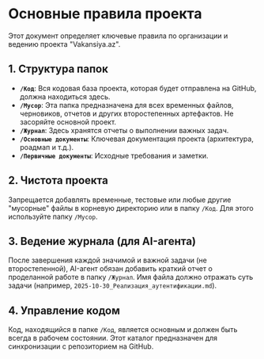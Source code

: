 # Основные правила проекта

Этот документ определяет ключевые правила по организации и ведению проекта "Vakansiya.az".

## 1. Структура папок

- **`/Код`**: Вся кодовая база проекта, которая будет отправлена на GitHub, должна находиться здесь.
- **`/Мусор`**: Эта папка предназначена для всех временных файлов, черновиков, отчетов и других второстепенных артефактов. Не засоряйте основной проект.
- **`/Журнал`**: Здесь хранятся отчеты о выполнении важных задач.
- **`/Основные документы`**: Ключевая документация проекта (архитектура, роадмап и т.д.).
- **`/Первичные документы`**: Исходные требования и заметки.

## 2. Чистота проекта

Запрещается добавлять временные, тестовые или любые другие "мусорные" файлы в корневую директорию или в папку `/Код`. Для этого используйте папку `/Мусор`.

## 3. Ведение журнала (для AI-агента)

После завершения каждой значимой и важной задачи (не второстепенной), AI-агент обязан добавить краткий отчет о проделанной работе в папку `/Журнал`. Имя файла должно отражать суть задачи (например, `2025-10-30_Реализация_аутентификации.md`).

## 4. Управление кодом

Код, находящийся в папке `/Код`, является основным и должен быть всегда в рабочем состоянии. Этот каталог предназначен для синхронизации с репозиторием на GitHub.
